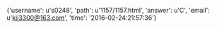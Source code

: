 {'username': u's0248', 'path': u'1157/1157.html', 'answer': u'C', 'email': u'kjj3300@163.com', 'time': '2016-02-24:21:57:36'}